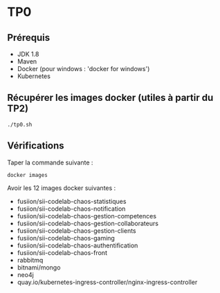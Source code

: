 # TP0

## Prérequis

* JDK 1.8
* Maven
* Docker (pour windows : 'docker for windows')
* Kubernetes

## Récupérer les images docker (utiles à partir du TP2)

```shell
./tp0.sh
```

## Vérifications

Taper la commande suivante : 
```shell
docker images
```

Avoir les 12 images docker suivantes :
* fusiion/sii-codelab-chaos-statistiques
* fusiion/sii-codelab-chaos-notification
* fusiion/sii-codelab-chaos-gestion-competences
* fusiion/sii-codelab-chaos-gestion-collaborateurs
* fusiion/sii-codelab-chaos-gestion-clients
* fusiion/sii-codelab-chaos-gaming
* fusiion/sii-codelab-chaos-authentification
* fusiion/sii-codelab-chaos-front
* rabbitmq
* bitnami/mongo
* neo4j
* quay.io/kubernetes-ingress-controller/nginx-ingress-controller